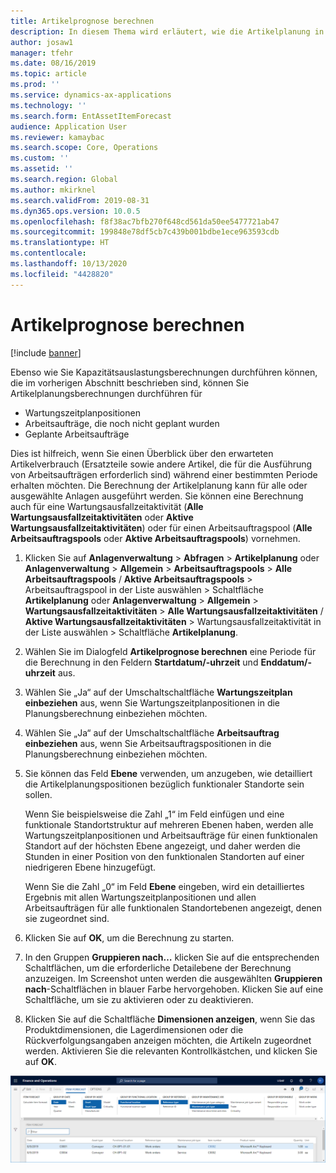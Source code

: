 ```yaml
---
title: Artikelprognose berechnen
description: In diesem Thema wird erläutert, wie die Artikelplanung in der Anlagenverwaltung berechnet wird.
author: josaw1
manager: tfehr
ms.date: 08/16/2019
ms.topic: article
ms.prod: ''
ms.service: dynamics-ax-applications
ms.technology: ''
ms.search.form: EntAssetItemForecast
audience: Application User
ms.reviewer: kamaybac
ms.search.scope: Core, Operations
ms.custom: ''
ms.assetid: ''
ms.search.region: Global
ms.author: mkirknel
ms.search.validFrom: 2019-08-31
ms.dyn365.ops.version: 10.0.5
ms.openlocfilehash: f8f38ac7bfb270f648cd561da50ee5477721ab47
ms.sourcegitcommit: 199848e78df5cb7c439b001bdbe1ece963593cdb
ms.translationtype: HT
ms.contentlocale: 
ms.lasthandoff: 10/13/2020
ms.locfileid: "4428820"
---
```

# <a name="calculate-item-forecast"></a>Artikelprognose berechnen

[!include [banner](../../includes/banner.md)]

 

Ebenso wie Sie Kapazitätsauslastungsberechnungen durchführen können, die im vorherigen Abschnitt beschrieben sind, können Sie Artikelplanungsberechnungen durchführen für

- Wartungszeitplanpositionen  
- Arbeitsaufträge, die noch nicht geplant wurden  
- Geplante Arbeitsaufträge

Dies ist hilfreich, wenn Sie einen Überblick über den erwarteten Artikelverbrauch (Ersatzteile sowie andere Artikel, die für die Ausführung von Arbeitsaufträgen erforderlich sind) während einer bestimmten Periode erhalten möchten. Die Berechnung der Artikelplanung kann für alle oder ausgewählte Anlagen ausgeführt werden. Sie können eine Berechnung auch für eine Wartungsausfallzeitaktivität (**Alle Wartungsausfallzeitaktivitäten** oder **Aktive Wartungsausfallzeitaktivitäten**) oder für einen Arbeitsauftragspool (**Alle Arbeitsauftragspools** oder **Aktive Arbeitsauftragspools**) vornehmen.

1. Klicken Sie auf **Anlagenverwaltung** > **Abfragen** > **Artikelplanung** oder **Anlagenverwaltung** > **Allgemein** > **Arbeitsauftragspools** > **Alle Arbeitsauftragspools** / **Aktive Arbeitsauftragspools** > Arbeitsauftragspool in der Liste auswählen > Schaltfläche **Artikelplanung** oder **Anlagenverwaltung** > **Allgemein** > **Wartungsausfallzeitaktivitäten** > **Alle Wartungsausfallzeitaktivitäten** / **Aktive Wartungsausfallzeitaktivitäten** > Wartungsausfallzeitaktivität in der Liste auswählen > Schaltfläche **Artikelplanung**.

2. Wählen Sie im Dialogfeld **Artikelprognose berechnen** eine Periode für die Berechnung in den Feldern **Startdatum/-uhrzeit** und **Enddatum/-uhrzeit** aus.

3. Wählen Sie „Ja“ auf der Umschaltschaltfläche **Wartungszeitplan einbeziehen** aus, wenn Sie Wartungszeitplanpositionen in die Planungsberechnung einbeziehen möchten.

4. Wählen Sie „Ja“ auf der Umschaltschaltfläche **Arbeitsauftrag einbeziehen** aus, wenn Sie Arbeitsauftragspositionen in die Planungsberechnung einbeziehen möchten.

5. Sie können das Feld **Ebene** verwenden, um anzugeben, wie detailliert die Artikelplanungspositionen bezüglich funktionaler Standorte sein sollen. 

      Wenn Sie beispielsweise die Zahl „1“ im Feld einfügen und eine funktionale Standortstruktur auf mehreren Ebenen haben, werden alle Wartungszeitplanpositionen und Arbeitsaufträge für einen funktionalen Standort auf der höchsten Ebene angezeigt, und daher werden die Stunden in einer Position von den funktionalen Standorten auf einer niedrigeren Ebene hinzugefügt. 
  
      Wenn Sie die Zahl „0“ im Feld **Ebene** eingeben, wird ein detailliertes Ergebnis mit allen Wartungszeitplanpositionen und allen Arbeitsaufträgen für alle funktionalen Standortebenen angezeigt, denen sie zugeordnet sind.

6. Klicken Sie auf **OK**, um die Berechnung zu starten.

7. In den Gruppen **Gruppieren nach…** klicken Sie auf die entsprechenden Schaltflächen, um die erforderliche Detailebene der Berechnung anzuzeigen. Im Screenshot unten werden die ausgewählten **Gruppieren nach**-Schaltflächen in blauer Farbe hervorgehoben. Klicken Sie auf eine Schaltfläche, um sie zu aktivieren oder zu deaktivieren.

8. Klicken Sie auf die Schaltfläche **Dimensionen anzeigen**, wenn Sie das Produktdimensionen, die Lagerdimensionen oder die Rückverfolgungsangaben anzeigen möchten, die Artikeln zugeordnet werden. Aktivieren Sie die relevanten Kontrollkästchen, und klicken Sie auf **OK**.

![Abbildung 1](media/02-capacity-planning.png)

